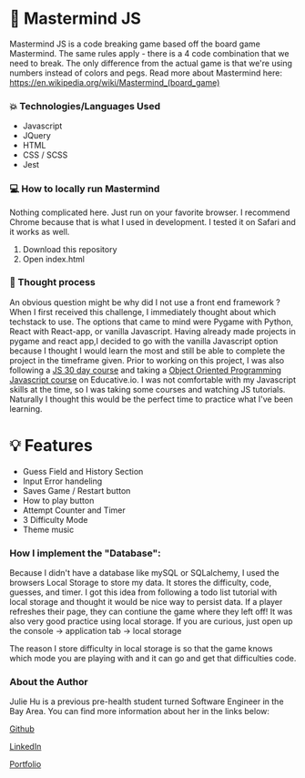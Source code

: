 # :brain: Mastermind JS

Mastermind JS is a code breaking game based off the board game Mastermind. The same rules apply - there is a 4 code combination that we need to break. The only difference from the actual game is that we're using numbers instead of colors and pegs. Read more about Mastermind here: https://en.wikipedia.org/wiki/Mastermind_(board_game)

### :boom: Technologies/Languages Used

- Javascript
- JQuery
- HTML
- CSS / SCSS
- Jest

### :computer: How to locally run Mastermind

Nothing complicated here. Just run on your favorite browser. I recommend Chrome because that is what I used in development. I tested it on Safari and it works as well.

1. Download this repository
2. Open index.html

### :thought_balloon: Thought process

An obvious question might be why did I not use a front end framework ? When I first received this challenge, I immediately thought about which techstack to use. The options that came to mind were Pygame with Python, React with React-app, or vanilla Javascript. Having already made projects in pygame and react app,I decided to go with the vanilla Javascript option because I thought I would learn the most and still be able to complete the project in the timeframe given.
Prior to working on this project, I was also following a [JS 30 day course](https://javascript30.com/) and taking a [Object Oriented Programming Javascript course](https://www.educative.io/courses/learn-object-oriented-programming-in-javascript) on Educative.io. I was not comfortable with my Javascript skills at the time, so I was taking some courses and watching JS tutorials. Naturally I thought this would be the perfect time to practice what I've been learning.

# :bulb: Features

- Guess Field and History Section
- Input Error handeling
- Saves Game / Restart button
- How to play button
- Attempt Counter and Timer
- 3 Difficulty Mode
- Theme music

### How I implement the "Database":

Because I didn't have a database like mySQL or SQLalchemy, I used the browsers Local Storage to store my data. It stores the difficulty, code, guesses, and timer. I got this idea from following a todo list tutorial with local storage and thought it would be nice way to persist data. If a player refreshes their page, they can contiune the game where they left off! It was also very good practice using local storage. If you are curious, just open up the console -> application tab -> local storage

The reason I store difficulty in local storage is so that the game knows which mode you are playing with and it can go and get that difficulties code.

### About the Author

Julie Hu is a previous pre-health student turned Software Engineer in the Bay Area. You can find more information about her in the links below:

[Github](https://github.com/juliemyhu)

[LinkedIn](https://www.linkedin.com/in/julie-hu/)

[Portfolio](https://juliemyhu.github.io/)
